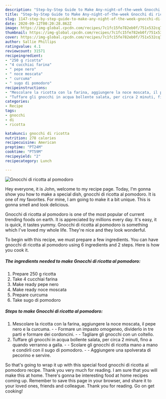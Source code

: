 ```yaml
---
description: "Step-by-Step Guide to Make Any-night-of-the-week Gnocchi di ricotta al pomodoro"
title: "Step-by-Step Guide to Make Any-night-of-the-week Gnocchi di ricotta al pomodoro"
slug: 1147-step-by-step-guide-to-make-any-night-of-the-week-gnocchi-di-ricotta-al-pomodoro
date: 2020-09-12T00:20:28.862Z
image: https://img-global.cpcdn.com/recipes/7c1fc15fe782eb0f/751x532cq70/gnocchi-di-ricotta-al-pomodoro-recipe-main-photo.jpg
thumbnail: https://img-global.cpcdn.com/recipes/7c1fc15fe782eb0f/751x532cq70/gnocchi-di-ricotta-al-pomodoro-recipe-main-photo.jpg
cover: https://img-global.cpcdn.com/recipes/7c1fc15fe782eb0f/751x532cq70/gnocchi-di-ricotta-al-pomodoro-recipe-main-photo.jpg
author: Sallie Phillips
ratingvalue: 4.1
reviewcount: 31571
recipeingredient:
- "250 g ricotta"
- "4 cucchiai farina"
- " pepe nero"
- " noce moscata"
- " curcuma"
- " sugo di pomodoro"
recipeinstructions:
- "Mescolare la ricotta con la farina, aggiungere la noce moscata, il pepe nero e la curcuma.  Formare un impasto omogeneo, dividerlo in tre parti e formare dei cordoncini.  Tagliare gli gnocchi con un coltello."
- "Tuffare gli gnocchi in acqua bollente salata, per circa 2 minuti, fino a quando verranno a galla.  Scolare gli gnocchi di ricotta mano a mano e condirli con il sugo di pomodoro.  Aggiungere una spolverata di pecorino e servire."
categories:
- Recipe
tags:
- gnocchi
- di
- ricotta

katakunci: gnocchi di ricotta 
nutrition: 278 calories
recipecuisine: American
preptime: "PT24M"
cooktime: "PT59M"
recipeyield: "2"
recipecategory: Lunch

---
```



![Gnocchi di ricotta al pomodoro](https://img-global.cpcdn.com/recipes/7c1fc15fe782eb0f/751x532cq70/gnocchi-di-ricotta-al-pomodoro-recipe-main-photo.jpg)

Hey everyone, it is John, welcome to my recipe page. Today, I'm gonna show you how to make a special dish, gnocchi di ricotta al pomodoro. It is one of my favorites. For mine, I am going to make it a bit unique. This is gonna smell and look delicious.



Gnocchi di ricotta al pomodoro is one of the most popular of current trending foods on earth. It is appreciated by millions every day. It's easy, it is quick, it tastes yummy. Gnocchi di ricotta al pomodoro is something which I've loved my whole life. They're nice and they look wonderful.


To begin with this recipe, we must prepare a few ingredients. You can have gnocchi di ricotta al pomodoro using 6 ingredients and 2 steps. Here is how you cook it.

<!--inarticleads1-->

##### The ingredients needed to make Gnocchi di ricotta al pomodoro:

1. Prepare 250 g ricotta
1. Take 4 cucchiai farina
1. Make ready  pepe nero
1. Make ready  noce moscata
1. Prepare  curcuma
1. Take  sugo di pomodoro




<!--inarticleads2-->

##### Steps to make Gnocchi di ricotta al pomodoro:

1. Mescolare la ricotta con la farina, aggiungere la noce moscata, il pepe nero e la curcuma. -  - Formare un impasto omogeneo, dividerlo in tre parti e formare dei cordoncini. -  - Tagliare gli gnocchi con un coltello.
1. Tuffare gli gnocchi in acqua bollente salata, per circa 2 minuti, fino a quando verranno a galla. -  - Scolare gli gnocchi di ricotta mano a mano e condirli con il sugo di pomodoro. -  - Aggiungere una spolverata di pecorino e servire.




So that's going to wrap it up with this special food gnocchi di ricotta al pomodoro recipe. Thank you very much for reading. I am sure that you will make this at home. There's gonna be interesting food at home recipes coming up. Remember to save this page in your browser, and share it to your loved ones, friends and colleague. Thank you for reading. Go on get cooking!
